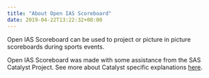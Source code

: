 ```yaml
---
title: "About Open IAS Scoreboard"
date: 2019-04-22T13:22:32+08:00
---
```



Open IAS Scoreboard can be used to project or picture in picture scoreboards during sports events.

Open IAS Scoreboard was made with some assistance from the SAS Catalyst Project. See more about Catalyst specific explanations [here](catalyst).